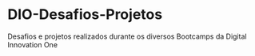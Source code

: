 # DIO-Desafios-Projetos
Desafios e projetos realizados durante os diversos Bootcamps da Digital Innovation One





